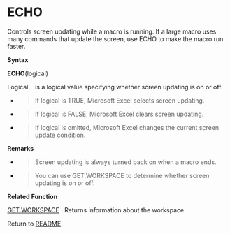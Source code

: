 # ECHO

Controls screen updating while a macro is running. If a large macro uses
many commands that update the screen, use ECHO to make the macro run
faster.

**Syntax**

**ECHO**(logical)

Logical&nbsp;&nbsp;&nbsp;&nbsp;is a logical value specifying whether
screen updating is on or off.

  - > If logical is TRUE, Microsoft Excel selects screen updating.

  - > If logical is FALSE, Microsoft Excel clears screen updating.

  - > If logical is omitted, Microsoft Excel changes the current screen
    > update condition.


**Remarks**

  - > Screen updating is always turned back on when a macro ends.

  - > You can use GET.WORKSPACE to determine whether screen updating is
    > on or off.


**Related Function**

[GET.WORKSPACE](GET.WORKSPACE.md)&nbsp;&nbsp;&nbsp;Returns information about the workspace



Return to [README](README.md#E)

